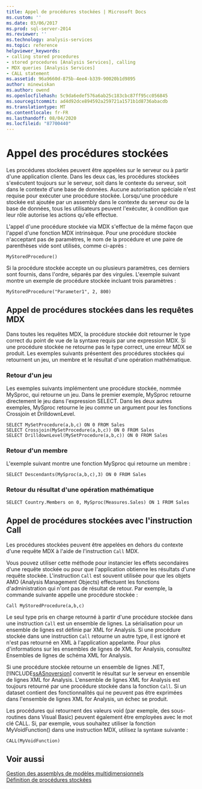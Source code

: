 ```yaml
---
title: Appel de procédures stockées | Microsoft Docs
ms.custom: ''
ms.date: 03/06/2017
ms.prod: sql-server-2014
ms.reviewer: ''
ms.technology: analysis-services
ms.topic: reference
helpviewer_keywords:
- calling stored procedures
- stored procedures [Analysis Services], calling
- MDX queries [Analysis Services]
- CALL statement
ms.assetid: 96a9660d-875b-4ee4-b339-90020b1d9895
author: minewiskan
ms.author: owend
ms.openlocfilehash: 5c9da6edef576a6ab25c183cbc87ff95cc056845
ms.sourcegitcommit: ad4d92dce894592a259721a1571b1d8736abacdb
ms.translationtype: MT
ms.contentlocale: fr-FR
ms.lasthandoff: 08/04/2020
ms.locfileid: "87700440"
---
```

# <a name="calling-stored-procedures"></a>Appel des procédures stockées
  Les procédures stockées peuvent être appelées sur le serveur ou à partir d'une application cliente. Dans les deux cas, les procédures stockées s'exécutent toujours sur le serveur, soit dans le contexte du serveur, soit dans le contexte d'une base de données. Aucune autorisation spéciale n'est requise pour exécuter une procédure stockée. Lorsqu'une procédure stockée est ajoutée par un assembly dans le contexte du serveur ou de la base de données, tous les utilisateurs peuvent l'exécuter, à condition que leur rôle autorise les actions qu'elle effectue.  
  
 L'appel d'une procédure stockée via MDX s'effectue de la même façon que l'appel d'une fonction MDX intrinsèque. Pour une procédure stockée n'acceptant pas de paramètres, le nom de la procédure et une paire de parenthèses vide sont utilisés, comme ci-après :  
  
```  
MyStoredProcedure()  
```  
  
 Si la procédure stockée accepte un ou plusieurs paramètres, ces derniers sont fournis, dans l'ordre, séparés par des virgules. L'exemple suivant montre un exemple de procédure stockée incluant trois paramètres :  
  
```  
MyStoredProcedure("Parameter1", 2, 800)  
```  
  
## <a name="calling-stored-procedures-in-mdx-queries"></a>Appel de procédures stockées dans les requêtes MDX  
 Dans toutes les requêtes MDX, la procédure stockée doit retourner le type correct du point de vue de la syntaxe requis par une expression MDX. Si une procédure stockée ne retourne pas le type correct, une erreur MDX se produit. Les exemples suivants présentent des procédures stockées qui retournent un jeu, un membre et le résultat d'une opération mathématique.  
  
### <a name="returning-a-set"></a>Retour d'un jeu  
 Les exemples suivants implémentent une procédure stockée, nommée MySproc, qui retourne un jeu. Dans le premier exemple, MySproc retourne directement le jeu dans l'expression SELECT. Dans les deux autres exemples, MySproc retourne le jeu comme un argument pour les fonctions Crossjoin et DrilldownLevel.  
  
```  
SELECT MySetProcedure(a,b,c) ON 0 FROM Sales  
SELECT Crossjoin(MySetProcedure(a,b,c)) ON 0 FROM Sales  
SELECT DrilldownLevel(MySetProcedure(a,b,c)) ON 0 FROM Sales  
```  
  
### <a name="returning-a-member"></a>Retour d'un membre  
 L'exemple suivant montre une fonction MySproc qui retourne un membre :  
  
```  
SELECT Descendants(MySproc(a,b,c),3) ON 0 FROM Sales  
```  
  
### <a name="returning-the-result-of-a-math-operation"></a>Retour du résultat d'une opération mathématique  
  
```  
SELECT Country.Members on 0, MySproc(Measures.Sales) ON 1 FROM Sales  
```  
  
## <a name="calling-stored-procedures-with-the-call-statement"></a>Appel de procédures stockées avec l'instruction Call  
 Les procédures stockées peuvent être appelées en dehors du contexte d'une requête MDX à l'aide de l'instruction `Call` MDX.  
  
 Vous pouvez utiliser cette méthode pour instancier les effets secondaires d'une requête stockée ou pour que l'application obtienne les résultats d'une requête stockée. L'instruction `Call` est souvent utilisée pour que les objets AMO (Analysis Management Objects) effectuent les fonctions d'administration qui n'ont pas de résultat de retour. Par exemple, la commande suivante appelle une procédure stockée :  
  
```  
Call MyStoredProcedure(a,b,c)  
```  
  
 Le seul type pris en charge retourné à partir d'une procédure stockée dans une instruction `Call` est un ensemble de lignes. La sérialisation pour un ensemble de lignes est définie par XML for Analysis. Si une procédure stockée dans une instruction `Call` retourne un autre type, il est ignoré et n'est pas retourné en XML à l'application appelante. Pour plus d'informations sur les ensembles de lignes de XML for Analysis, consultez Ensembles de lignes de schéma XML for Analysis.  
  
 Si une procédure stockée retourne un ensemble de lignes .NET, [!INCLUDE[ssASnoversion](../../includes/ssasnoversion-md.md)] convertit le résultat sur le serveur en ensemble de lignes XML for Analysis. L'ensemble de lignes XML for Analysis est toujours retourné par une procédure stockée dans la fonction `Call`. Si un dataset contient des fonctionnalités qui ne peuvent pas être exprimées dans l'ensemble de lignes XML for Analysis, un échec se produit.  
  
 Les procédures qui retournent des valeurs void (par exemple, des sous-routines dans Visual Basic) peuvent également être employées avec le mot clé CALL. Si, par exemple, vous souhaitez utiliser la fonction MyVoidFunction() dans une instruction MDX, utilisez la syntaxe suivante :  
  
```  
CALL(MyVoidFunction)  
```  
  
## <a name="see-also"></a>Voir aussi  
 [Gestion des assemblys de modèles multidimensionnels](../multidimensional-models/multidimensional-model-assemblies-management.md)   
 [Définition de procédures stockées](../multidimensional-models-extending-olap-stored-procedures/defining-stored-procedures.md)  
  
  
